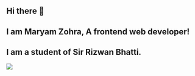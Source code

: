 
## Hi there 👋
## I am Maryam Zohra, A frontend web developer! 

## I am a student of Sir Rizwan Bhatti.
<img src="![YouTube-girl](https://github.com/user-attachments/assets/7b815b9b-89e0-4875-a0c6-65969c4c46cc)">
<br>

